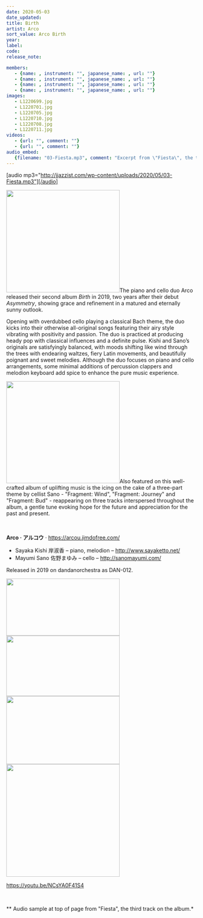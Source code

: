 ```yaml
---
date: 2020-05-03
date_updated: 
title: Birth
artist: Arco
sort_value: Arco Birth
year: 
label: 
code: 
release_note: 

members:
   - {name: , instrument: "", japanese_name: , url: ""}
   - {name: , instrument: "", japanese_name: , url: ""}
   - {name: , instrument: "", japanese_name: , url: ""}
   - {name: , instrument: "", japanese_name: , url: ""}
images: 
   - L1220699.jpg
   - L1220701.jpg
   - L1220705.jpg
   - L1220710.jpg
   - L1220708.jpg
   - L1220711.jpg
videos: 
   - {url: "", comment: ""}
   - {url: "", comment: ""}
audio_embed:
   {filename: "03-Fiesta.mp3", comment: "Excerpt from \"Fiesta\", the third track on the album:"}
---
```

[audio mp3="http://jjazzist.com/wp-content/uploads/2020/05/03-Fiesta.mp3"][/audio]

<a href="http://jjazzist.com/wp-content/uploads/2020/03/L1220699.jpg"><img class="size-medium wp-image-5658 alignright" src="http://jjazzist.com/wp-content/uploads/2020/03/L1220699-300x271.jpg" alt="" width="300" height="271" /></a>The piano and cello duo Arco released their second album *Birth* in 2019, two years after their debut *Asymmetry*, showing grace and refinement in a matured and eternally sunny outlook.

Opening with overdubbed cello playing a classical Bach theme, the duo kicks into their otherwise all-original songs featuring their airy style vibrating with positivity and passion. The duo is practiced at producing heady pop with classical influences and a definite pulse. Kishi and Sano’s originals are satisfyingly balanced, with moods shifting like wind through the trees with endearing waltzes, fiery Latin movements, and beautifully poignant and sweet melodies. Although the duo focuses on piano and cello arrangements, some minimal additions of percussion clappers and melodion keyboard add spice to enhance the pure music experience.

<a href="http://jjazzist.com/wp-content/uploads/2020/03/L1220701.jpg"><img class="size-medium wp-image-5659 alignright" src="http://jjazzist.com/wp-content/uploads/2020/03/L1220701-300x270.jpg" alt="" width="300" height="270" /></a>Also featured on this well-crafted album of uplifting music is the icing on the cake of a three-part theme by cellist Sano - "Fragment: Wind", "Fragment: Journey" and "Fragment: Bud" - reappearing on three tracks interspersed throughout the album, a gentle tune evoking hope for the future and appreciation for the past and present.

&nbsp;

<strong>Arco · アルコウ</strong> · <a href="https://arcou.jimdofree.com/">https://arcou.jimdofree.com/</a>
<ul>
 	<li>Sayaka Kishi 岸淑香 – piano, melodion – <a href="http://www.sayaketto.net/">http://www.sayaketto.net/</a></li>
 	<li>Mayumi Sano 佐野まゆみ – cello – <a href="http://sanomayumi.com/">http://sanomayumi.com/</a></li>
</ul>
Released in 2019 on dandanorchestra as DAN-012.

<a href="http://jjazzist.com/wp-content/uploads/2020/03/L1220705.jpg"><img class="alignnone size-medium wp-image-5660" src="http://jjazzist.com/wp-content/uploads/2020/03/L1220705-300x151.jpg" alt="" width="300" height="151" /></a> <a href="http://jjazzist.com/wp-content/uploads/2020/03/L1220710.jpg"><img class="alignnone size-medium wp-image-5662" src="http://jjazzist.com/wp-content/uploads/2020/03/L1220710-300x160.jpg" alt="" width="300" height="160" /></a> <a href="http://jjazzist.com/wp-content/uploads/2020/03/L1220708.jpg"><img class="alignnone size-medium wp-image-5661" src="http://jjazzist.com/wp-content/uploads/2020/03/L1220708-300x180.jpg" alt="" width="300" height="180" /></a> <a href="http://jjazzist.com/wp-content/uploads/2020/03/L1220711.jpg"><img class="alignnone size-medium wp-image-5663" src="http://jjazzist.com/wp-content/uploads/2020/03/L1220711-300x298.jpg" alt="" width="300" height="298" /></a>

https://youtu.be/NCsYA0F41S4

&nbsp;

** Audio sample at top of page from "Fiesta", the third track on the album.*
